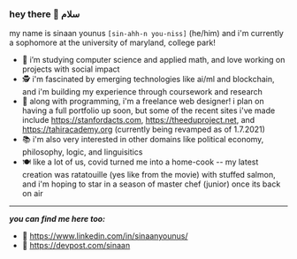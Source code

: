 ### hey there 👋 سلام

<!--
**sxnaan/sxnaan** is a ✨ _special_ ✨ repository because its `README.md` (this file) appears on your GitHub profile. -->
my name is sinaan younus `[sin-ahh-n you-niss]` (he/him) and i'm currently a sophomore at the university of maryland, college park!

- 🔭 i’m studying computer science and applied math, and love working on projects with social impact
- 🕵 i'm fascinated by emerging technologies like ai/ml and blockchain, and i'm building my experience through coursework and research
- 🌱 along with programming, i'm a freelance web designer! i plan on having a full portfolio up soon, but some of the recent sites i've made include https://stanfordacts.com, https://theeduproject.net, and https://tahiracademy.org (currently being revamped as of 1.7.2021)
- 📚 i'm also very interested in other domains like political economy, philosophy, logic, and linguisitics
- 🍽 like a lot of us, covid turned me into a home-cook -- my latest creation was ratatouille (yes like from the movie) with stuffed salmon, and i'm hoping to star in a season of master chef (junior) once its back on air
---
***you can find me here too:***
- 🔗 https://www.linkedin.com/in/sinaanyounus/
- 🔗 https://devpost.com/sinaan
